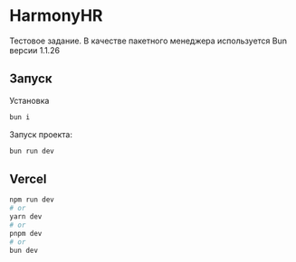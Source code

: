 # HarmonyHR
Тестовое задание.
В качестве пакетного менеджера используется Bun версии 1.1.26

## Запуск

Установка

```bash
bun i
```
Запуск проекта:
```bash
bun run dev
```

## Vercel
```bash
npm run dev
# or
yarn dev
# or
pnpm dev
# or
bun dev
```
